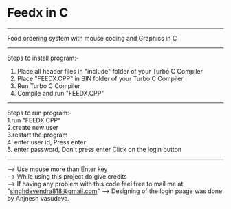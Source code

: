 # Feedx in C
----------------------------------------------------------------------------------------------------------------------------
 Food ordering system with mouse coding and Graphics in C

----------------------------------------------------------------------------------------------------------------------------

Steps to install program:-

1. Place all header files in "include" folder of your Turbo C Compiler
2. Place "FEEDX.CPP" in BIN folder of your Turbo C Compiler
3. Run Turbo C Compiler
4. Compile and run "FEEDX.CPP"

-----------------------------------------------------------------------------------------------------------------------------

Steps to run program:-  
1.run "FEEDX.CPP"  
2.create new user  
3.restart the program  
4. enter user id, Press enter   
5. enter password, Don't press enter Click on the login button  

----------------------------------------------------------------------------------------------------------------------------

--> Use mouse more than Enter key  
--> While using this project do give credits  
--> If having any problem with this code feel free to mail me at "singhdevendra818@gmail.com"
--> Designing of the login paage was done by Anjnesh vasudeva.
